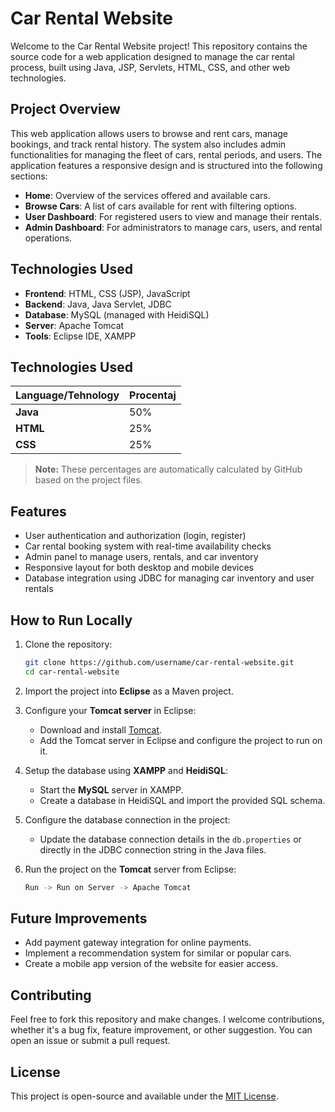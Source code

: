 # Car Rental Website

Welcome to the Car Rental Website project! This repository contains the source code for a web application designed to manage the car rental process, built using Java, JSP, Servlets, HTML, CSS, and other web technologies.

## Project Overview

This web application allows users to browse and rent cars, manage bookings, and track rental history. The system also includes admin functionalities for managing the fleet of cars, rental periods, and users. The application features a responsive design and is structured into the following sections:
- **Home**: Overview of the services offered and available cars.
- **Browse Cars**: A list of cars available for rent with filtering options.
- **User Dashboard**: For registered users to view and manage their rentals.
- **Admin Dashboard**: For administrators to manage cars, users, and rental operations.

## Technologies Used

- **Frontend**: HTML, CSS (JSP), JavaScript
- **Backend**: Java, Java Servlet, JDBC
- **Database**: MySQL (managed with HeidiSQL)
- **Server**: Apache Tomcat
- **Tools**: Eclipse IDE, XAMPP

## Technologies Used


| Language/Tehnology  | Procentaj       |
|-------------------|-----------------|
| **Java**          | 50%             |
| **HTML**          | 25%             |
| **CSS**           | 25%             |

> **Note:** These percentages are automatically calculated by GitHub based on the project files.


## Features

- User authentication and authorization (login, register)
- Car rental booking system with real-time availability checks
- Admin panel to manage users, rentals, and car inventory
- Responsive layout for both desktop and mobile devices
- Database integration using JDBC for managing car inventory and user rentals

## How to Run Locally

1. Clone the repository:
    ```bash
    git clone https://github.com/username/car-rental-website.git
    cd car-rental-website
    ```

2. Import the project into **Eclipse** as a Maven project.

3. Configure your **Tomcat server** in Eclipse:
    - Download and install [Tomcat](https://tomcat.apache.org/download-90.cgi).
    - Add the Tomcat server in Eclipse and configure the project to run on it.

4. Setup the database using **XAMPP** and **HeidiSQL**:
    - Start the **MySQL** server in XAMPP.
    - Create a database in HeidiSQL and import the provided SQL schema.

5. Configure the database connection in the project:
    - Update the database connection details in the `db.properties` or directly in the JDBC connection string in the Java files.

6. Run the project on the **Tomcat** server from Eclipse:
    ```bash
    Run -> Run on Server -> Apache Tomcat
    ```

## Future Improvements

- Add payment gateway integration for online payments.
- Implement a recommendation system for similar or popular cars.
- Create a mobile app version of the website for easier access.

## Contributing

Feel free to fork this repository and make changes. I welcome contributions, whether it's a bug fix, feature improvement, or other suggestion. You can open an issue or submit a pull request.

## License

This project is open-source and available under the [MIT License](LICENSE).
